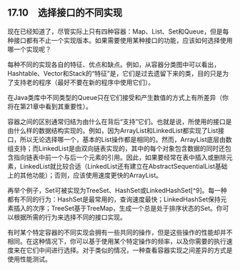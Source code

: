 ## 17.10　选择接口的不同实现

现在已经知道了，尽管实际上只有四种容器：Map、List、Set和Queue，但是每种接口都有不止一个实现版本。如果需要使用某种接口的功能，应该如何选择使用哪一个实现呢？

每种不同的实现各自的特征、优点和缺点。例如，从容器分类图中可以看出，Hashtable、Vector和Stack的“特征”是，它们是过去遗留下来的类，目的只是为了支持老的程序（最好不要在新的程序中使用它们）。

在Java类库中不同类型的Queue只在它们接受和产生数值的方式上有所差异（你将在第21章中看到其重要性）。

容器之间的区别通常归结为由什么在背后“支持”它们。也就是说，所使用的接口是由什么样的数据结构实现的。例如，因为ArrayList和LinkedList都实现了List接口，所以无论选择哪一个，基本的List操作都是相同的。然而，ArrayList底层由数组支持；而LinkedList是由双向链表实现的，其中的每个对象包含数据的同时还包含指向链表中前一个与后一个元素的引用。因此，如果要经常在表中插入或删除元素，LinkedList就比较合适（LinkedList还有建立在AbstractSequentialList基础上的其他功能）；否则，应该使用速度更快的ArrayList。

再举个例子，Set可被实现为TreeSet、HashSet或LinkedHashSet[^9]。每一种都有不同的行为：HashSet是最常用的，查询速度最快；LinkedHashSet保持元素插入的次序；TreeSet基于TreeMap，生成一个总是处于排序状态的Set。你可以根据所需的行为来选择不同的接口实现。

有时某个特定容器的不同实现会拥有一些共同的操作，但是这些操作的性能却并不相同。在这种情况下，你可以基于使用某个特定操作的频率，以及你需要的执行速度来在它们中间进行选择。对于类似的情况，一种查看容器实现之间差异的方式是使用性能测试。